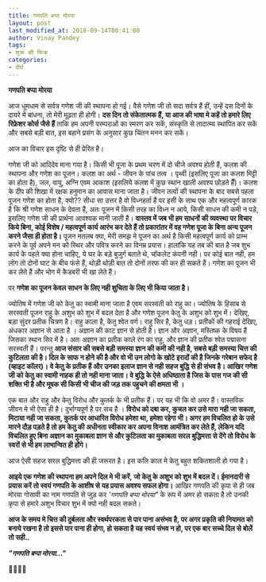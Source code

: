 ```yaml
---
title: गणपति बप्पा मोरया
layout: post
last_modified_at: 2018-09-14T00:41:00
author: Vinay Pandey
tags:
- शुक्र की फिक्र
categories:
- दीर्घ
---
```

**गणपति बप्पा मोरया**

आज धूमधाम से सर्वत्र गणेश जी की स्थापना हो गई। वैसे गणेश जी तो सदा सर्वत्र हैं हीं, उन्हें दस दिनों के दायरे में बांधना, तो मेरी मूढ़ता ही होगी। **दस दिन तो संकेतात्मक हैं, या आज की भाषा मे कहें तो हमारे लिए रिफ्रेशर कोर्स जैसे हैं** ताकि हम अपनी परम्पराओं का स्मरण कर सकें, संस्कृति से तादात्म्य स्थापित कर सकें और सबसे बड़ी बात, इस बहाने प्रसंग के अनुसार कुछ चिंतन मनन कर सकें। 

आज का विचार इस दृष्टि से ही प्रेरित है।

गणेश जी को आदिदेव माना गया है। किसी भी पूजा के प्रथम चरण में दो चीजे अवश्य होती हैं, कलश की स्थापना और गणेश का पूजन। कलश का अर्थ - जीवन के पांच तत्व । पृथ्वी (इसलिए पूजा का कलश मिट्टी का होता है), जल, वायु, अग्नि एवम आकाश (इसलिये कलश में कुछ स्थान खाली अवश्य छोड़ते हैँ)। कलश के दीप की शिखा में रक्षक हनुमान का आवास माना जाता है।  जीवन तत्वों की स्थापना के बाद सबसे पहला पूजन गणेश का  होता है, क्यो?? सीधा सा उत्तर है वो विध्नहर्ता हैं पर इसी के साथ एक और महत्वपूर्ण कारक है कि श्री गणेश साधन के देवता हैं, अतः पूजन में किसी तरह का विध्न न आये, किसी साधन की कमी न पड़े, इसलिए गणेश जी की प्रार्थना आवश्यक मानी जाती है। **वास्तव में जब भी हम साधनों की व्यवस्था पर विचार किये बिना, कोई विशेष / महत्वपूर्ण कार्य आरंभ कर देते हैं तो प्रकारांतर में वह गणेश पूजा के बिना अन्य पूजन करने जैसा ही होता है।** पूजन मतलब क्या, मेरी समझ मे पूजन का अर्थ है किसी महत्वपूर्ण कार्य को प्राम्भ करने के पूर्व अपने मन को स्थिर और पवित्र करने का विनम्र प्रयास। हालांकि यह तब की बात है जब शुभ कार्य के पहले क्या होना चाहिए, ये घर के बड़े बुजुर्ग बताते थे, चॉकलेट कंपनी नही। पर कोई बात नही, हम लोग तो दोनों घाट के बीच फंसे हैं, थोड़ी थोड़ी बात तो दोनों तरफ की कर ही सकते हैं। गणेश का पूजन भी कर लेते हैं और भोग में कैडबरी भी खा लेते हैं। 

पर **गणेश का पूजन केवल साधन के लिए नही शुचिता के लिए भी किया जाता है।** 

ज्योतिष में गणेश जी को केतु का स्वामी माना जाता है एवम सरस्वती को राहु का। ज्योतिष के हिसाब से सरस्वती पूजन राहु के अशुभ को शुभ में बदल देता है और गणेश पूजन केतु के अशुभ को शुभ में।   देखिए, बड़ा सुंदर प्रतीक चित्रण है। राहु काला है, केतु श्वेत वर्ण। राहु सिर है, केतु धड़। प्रतीकों की गहराई देखिए, अंधकार अज्ञान से आता है । अज्ञान की काट ज्ञान से होती है। ज्ञान और अज्ञान, मस्तिष्क के विषय हैं जिसका स्थान सिर में है। अतः अज्ञान का प्रतीक काले रंग का राहु, और  ज्ञान की प्रतीक श्वेत पद्मासना सरस्वती हैं।
परन्तु **आज संसार की सबसे बड़ी समस्या ज्ञान की कमी की नही है, सबसे बड़ी समस्या चित्त की कुटिलता की है। दिल के साफ न होने की है और वो भी उन लोगो के खोटे इरादों की है जिनके गरेबान सफेद है (व्हाइट कॉलर)। वे केतु के प्रतीक हैं और उनका इलाज ज्ञान से नही सहज बुद्धि से ही संभव है। आखिर गणेश जी को केतु का स्वामी नाहक ही तो नही माना जाता। वे बुद्धि के ऐसे अधिष्ठाता है जिस के पास गज की सी शक्ति भी है और मूषक सी किसी भी चीज की जड़ तक पहुचने की क्षमता भी ।**

एक बात और राहु और केतु विरोध और कुतर्क के भी प्रतीक हैं। पर यह भी कि वो अमर हैं।  वास्तविक जीवन मे भी ऐसा ही है।  दुर्भाग्यपूर्ण है पर सच है । **विरोध को दबा कर, कुचल कर उसे मारा नही जा सकता, मिटाया नही जा सकता, कुतर्क पर आधारित विरोध हमेशा था, हमेशा रहेगा भी। अगर हम विचलित हो के उसे मारने दौड़ पड़ते है तो हम केतु की अधीनता स्वीकार कर अपना विनाश आमंत्रित कर लेते हैं, लेकिन यदि विचलित हुए बिना अज्ञान का मुकाबला ज्ञान से और कुटिलता का मुकाबला सरल बुद्धिमत्ता से देंगे तो विरोध के स्वरों से भी हम लाभान्वित ही होंगे।** 

आज ऐसी सहज सरल बुद्धिमत्ता की ही जरूरत है। इस कलि काल मे केतु बहुत शकितशाली हो गया है। 

**आइये एक गणेश की स्थापना हम अपने दिल मे भी करें, जो केतु के अशुभ को शुभ में बदल दें। ईमानदारी से प्रयास करें तो स्वयं गणपति के आशीष से यह प्रयास अवश्य सफल होगा।** आखिर गणपति की कृपा से ही जब मोरया गोसावी का नाम गणपति से जुड़ कर *'गणपति बप्पा मोरया"* के रूप में अमर हो सकता है तो उनकी कृपा से हमारे अशुभ विचार शुभ में क्यो नही बदल सकते। 

**आज के समय मे चित्त की दुर्बलता और स्वर्थपरकता से पार पाना असंभव है, पर अगर प्रकृति की नियामत को बनाये रखना है तो इससे पार पाना ही होगा, हो सकता है यह स्वयं संभव न हो, पर एक बार सच्चे दिल से बोलें तो सही..**

***"गणपति बप्पा मोरया..."***

🙏🌷🌷🙏


